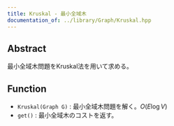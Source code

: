 ```yaml
---
title: Kruskal - 最小全域木
documentation_of: ../library/Graph/Kruskal.hpp
---
```


<script type="text/javascript" async src="https://cdnjs.cloudflare.com/ajax/libs/mathjax/2.7.7/MathJax.js?config=TeX-MML-AM_CHTML">
</script>
<script type="text/x-mathjax-config">
 MathJax.Hub.Config({
 tex2jax: {
 inlineMath: [['$', '$'] ],
 displayMath: [ ['$$','$$'], ["\\[","\\]"] ]
 }
 });
</script>

## Abstract

最小全域木問題をKruskal法を用いて求める。

## Function

- `Kruskal(Graph G)` : 最小全域木問題を解く。$O(E \log V)$
- `get()` : 最小全域木のコストを返す。
